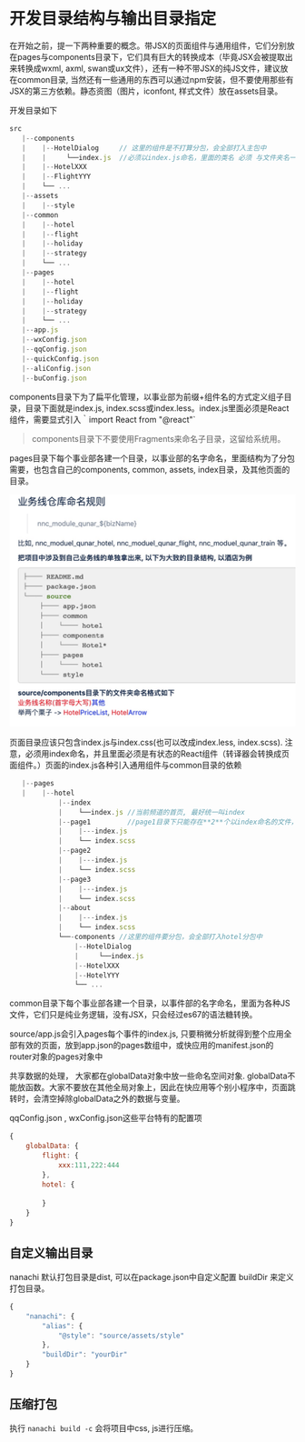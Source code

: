 # 开发目录结构与输出目录指定

在开始之前，提一下两种重要的概念。带JSX的页面组件与通用组件，它们分别放在pages与components目录下，它们具有巨大的转换成本（毕竟JSX会被提取出来转换成wxml, axml, swan或ux文件），还有一种不带JSX的纯JS文件，建议放在common目录,  当然还有一些通用的东西可以通过npm安装，但不要使用那些有JSX的第三方依赖。静态资图（图片，iconfont, 样式文件）放在assets目录。 


开发目录如下
```jsx
src
   |--components
   |    |--HotelDialog     // 这里的组件是不打算分包，会全部打入主包中
   |    |     └──index.js  //必须以index.js命名，里面的类名 必须 与文件夹名一样, 如HotelDialog
   |    |--HotelXXX
   |    |--FlightYYY
   |    └── ...
   |--assets 
   |    |--style
   |--common
   |    |--hotel
   |    |--flight
   |    |--holiday
   |    |--strategy
   |    └── ...
   |--pages
   |    |--hotel
   |    |--flight
   |    |--holiday
   |    |--strategy
   |    └── ...
   |--app.js
   |--wxConfig.json
   |--qqConfig.json
   |--quickConfig.json
   |--aliConfig.json
   |--buConfig.json
```

components目录下为了扁平化管理，以事业部为前缀+组件名的方式定义组子目录，目录下面就是index.js, index.scss或index.less。index.js里面必须是React组件，需要显式引入｀import React from "@react"`



>components目录下不要使用Fragments来命名子目录，这留给系统用。

pages目录下每个事业部各建一个目录，以事业部的名字命名，里面结构为了分包需要，也包含自己的components,
common, assets, index目录，及其他页面的目录。

![publish](./publish.png)

页面目录应该只包含index.js与index.css(也可以改成index.less, index.scss). 注意，必须用index命名，并且里面必须是有状态的React组件（转译器会转换成页面组件。）页面的index.js各种引入通用组件与common目录的依赖

```jsx
   |--pages
   |    |--hotel
            |--index
            |    └──index.js //当前频道的首页, 最好统一叫index
            |--page1         //page1目录下只能存在**2**个以index命名的文件，一个是js，一个是样式
            |    |---index.js
            |    └── index.scss
            |--page2
            |    |---index.js
            |    └── index.scss
            |--page3
            |    |---index.js
            |    └── index.scss
            |--about
            |    |---index.js
            |    └── index.scss
            └──-components //这里的组件要分包，会全部打入hotel分包中
                |--HotelDialog
                |     └──index.js  
                |--HotelXXX
                |--HotelYYY
                └── ...
```

common目录下每个事业部各建一个目录，以事件部的名字命名，里面为各种JS文件，它们只是纯业务逻辑，没有JSX，只会经过es67的语法糖转换。


source/app.js会引入pages每个事件的index.js, 只要稍微分析就得到整个应用全部有效的页面，放到app.json的pages数组中，或快应用的manifest.json的router对象的pages对象中


共享数据的处理， 大家都在globalData对象中放一些命名空间对象. globalData不能放函数。大家不要放在其他全局对象上，因此在快应用等个别小程序中，页面跳转时，会清空掉除globalData之外的数据与变量。

qqConfig.json , wxConfig.json这些平台特有的配置项

```javascript
{
    globalData: {
        flight: {
            xxx:111,222:444
        },
        hotel: {

        }
    }
}
```

## 自定义输出目录
nanachi 默认打包目录是dist, 可以在package.json中自定义配置 buildDir 来定义打包目录。

```javascript
{
    "nanachi": {
        "alias": {
            "@style": "source/assets/style"
        },
        "buildDir": "yourDir"
    }
}
```

## 压缩打包
执行 `nanachi build -c` 会将项目中css, js进行压缩。